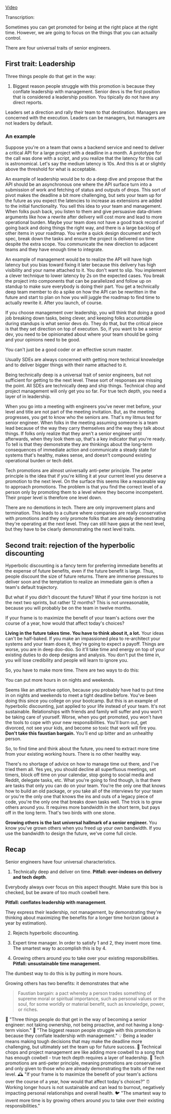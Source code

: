 [Video](https://www.youtube.com/watch?v=4i5iFlP01mQ&t=8s)

Transcription:

Sometimes you can get promoted for being at the right place at the right time. However, we are going to focus on the things that you can actually control.

There are four universal traits of senior engineers.

## First trait: Leadership

Three things people do that get in the way:
1. Biggest reason people struggle with this promotion is because they conflate leadership with management. Senior devs is the first position that is considered a leadership position. You tipically do not have any direct reports.

Leaders set a direction and rally their team to that destination. Managers are concerned with the execution. Leaders can be managers, but managers are not leaders by default.

### An example

Suppose you're on a team that owns a backend service and need to deliver a critical API for a large project with a deadline in a month. A prototype for the call was done with a script, and you realize that the latency for this call is astronomical. Let's say the medium latency is 10s. And this is at or slightly above the threshold for what is acceptable.

An example of leadership would be to do a deep dive and propose that the API should be an asynchronous one where the API surface turn into a submission of work and fetching of status and outputs of drops. This sort of pivot makes the deadline a bit more challenging, but sets your team up for the future as you expect the latencies to increase as extensions are added to the initial functionality. You sell this idea to your team and management. When folks push back, you listen to them and give persuasive data-driven arguments like how a rewrite after delivery will cost more and lead to more operational burden. Maybe your team does not have a good track record of going back and doing things the right way, and there is a large backlog of other items in your roadmap. You write a quick design document and tech spec, break down the tasks and ensure the project is delivered on time despite the extra scope. You communicate the new direction to adjacent teams and they have enough time to integrate.

An example of management would be to realize the API will have high latency but you bias toward fixing it later because this delivery has high visibility and your name attached to it. You don't want to slip. You implement a clever technique to lower latency by 2s on the expected cases. You break the project into components that can be parallelized and follow up on standup to make sure everybody is doing their part. You get a technically deep team member to do a spike on how the API can be rewritten in the future and start to plan on how you will juggle the roadmap to find time to actually rewrite it. After you launch, of course.

If you choose management over leadership, you will think that doing a good job breaking down tasks, being clever, and keeping folks accountable during standups is what senior devs do. They do that, but the critical piece is that they set direction on top of execution. So, if you want to be a senior dev, you need to be opinionated about where your team should be going and your opinions need to be good. 

You can't just be a good coder or an effective scrum master. 

Usually SDEs are always concerned with getting more technical knowledge and to deliver bigger things with their name attached to it.

Being technically deep is a universal trait of senior engineers, but not sufficient for getting to the next level. These sort of responses are missing the point. All SDEs are technically deep and ship things. Technical chop and project management will only get you so far. For true tech depth, you need a layer of in leadership.

When you go into a meeting with engineers you've never met before, your level and title are not part of the meeting invitation. But, as the meeting progresses, you get to know who the seniors are. That's my litmus test for senior engineer. When folks in the meeting assuming someone is a team lead because of the way they carry themselves and the way they talk about things. If folks only realize that they aren't a senior engineer until afterwards, when they look them up, that's a key indicator that you're ready. To tell is that they demonstrate they are thinkings about the long-term consequences of immediate action and communicate a steady state for systems that's healthy, makes sense, and doesn't compound existing operational burden or tech debt.

Tech promotions are almost universally anti-peter principle. The peter principle is the idea that if you're killing it at your current level you deserve a promotion to the next level. On the surface this seems like a reasonable way to approach promotions. The problem is that you find the correct level of a person only by promoting them to a level where they become incompetent. Their proper level is therefore one level down.

There are no demotions in tech. There are only improvement plans and termination. This leads to a culture where companies are really conservative with promotions and they only promote folks that are already demonstrating they're operating at the next level. They can still have gaps at the next level, but they have to be clearly demonstrating the next level traits.

## Second trait: rejection of the hyperbolic discounting

Hyperbolic discounting is a fancy term for preferring immediate benefits at the expense of future benefits, even if the future benefit is large. Thus, people discount the size of future returns. There are immense pressures to deliver soon and the temptation to realize an immediate gain is often a team's default trajectory.

But what if you didn't discount the future? What if your time horizon is not the next two sprints, but rather 12 months? This is not unreasonable, because you will probably be on the team in twelve months.

If your frame is to maximize the benefit of your team's actions over the course of a year, how would that affect today's choices?

**Living in the future takes time. You have to think about it, a lot.** Your ideas can't be half-baked. If you make an impassioned plea to re-architect your systems and your team does it, they're going to expect a payoff. Things are worse, you are in deep doo-doo. So it'll take time and energy on top of your existing duties to do deep designs and analysis. You don't put the time in, you will lose credibility and people will learn to ignore you.

So, you have to make more time. There are two ways to do this:

You can put more hours in on nights and weekends. 

Seems like an attractive option, because you probably have had to put time in on nights and weekends to meet a tight deadline before. You've been doing this since you college on your bootcamp. But this is an example of hyperbolic discounting, just applied to your life instead of your team. It's not sustainable. Relationships with friends and family will suffer and you won't be taking care of yourself. Worse, when you get promoted, you won't have the tools to cope with your new responsibilities. You'll burn out, get divorced, not see your kids, and become so toxic that work will fire you. **Don't take this faustian bargain.** You'll end up bitter and an unhealthy person. 

So, to find time and think about the future, you need to extract more time from your existing working hours. There is no other healthy way.

There's no shortage of advice on how to manage time out there, and I've tried them all. Yes yes, you should decline all superfluous meetings, set timers, block off time on your calendar, stop going to social media and Reddit, delegate tasks, etc. What you're going to find though, is that there are tasks that only you can do on your team. You're the only one that knows how to build an old package, or you take all of the interviews for your team or you're the only one that knows the ins and outs of a legacy piece of code, you're the only one that breaks down tasks well. The trick is to grow others around you. It requires more bandwidth in the short term, but pays off in the long term. That's two birds with one stone.

**Growing others is the last universal hallmark of a senior engineer.** You know you've grown others when you freed up your own bandwidth. If you use the bandwidth to design the future, we've come full circle.


## Recap

Senior engineers have four universal characteristics. 

1. Technically deep and deliver on time.
**Pitfall: over-indexes on delivery and tech depth**.

Everybody always over focus on this aspect thought. Make sure this box is checked, but be aware of too much cowbell here.

**Pitfall: conflates leadership with management**. 

They express their leadership, not management, by demonstrating they're thinking about maximizing the benefits for a longer time horizon (about a year by estimation).

2. Rejects hyperbolic discounting.

3. Expert time manager.
In order to satisfy 1 and 2, they invent more time. The smartest way to accomplish this is by 4.

4. Growing others around you to take over your existing responsibilities.
**Pitfall: unsustainable time management.** 

The dumbest way to do this is by putting in more hours.

Growing others has two benefits: it demonstrates that whe
 


 
> Faustian bargain: a pact whereby a person trades something of supreme moral or spiritual importance, such as personal values or the soul, for some worldly or material benefit, such as knowledge, power, or riches.


🚫
"Three things people do that get in  the way of becoming a senior engineer: not taking ownership, not being proactive, and not having a long-term vision."
💼
"The biggest reason people struggle with this promotion is because they conflate leadership with management."
💡
Being a leader means making tough decisions that may make the deadline more challenging, but ultimately set the team up for future success.
🐄
Technical chops and project management are like adding more cowbell to a song that has enough cowbell - true tech depth requires a layer of leadership.
💼
Tech promotions are anti-peter principle, meaning promotions are conservative and only given to those who are already demonstrating the traits of the next level.
🕰️
"If your frame is to maximize the benefit of your team's actions over the course of a year, how would that affect today's choices?"
⏰
Working longer hours is not sustainable and can lead to burnout, negatively impacting personal relationships and overall health.
🐦
"The smartest way to invent more time is by growing others around you to take over their existing responsibilities."
